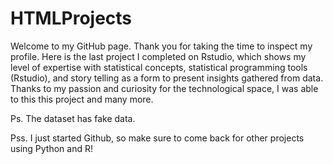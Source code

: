 # HTMLProjects

Welcome to my GitHub page. Thank you for taking the time to inspect my profile. Here is the last project I completed on Rstudio, which shows my level of expertise with statistical concepts, statistical programming tools (Rstudio), and story telling as a form to present insights gathered from data. Thanks to my passion and curiosity for the technological space, I was able to this this project and many more. 

Ps. The dataset has fake data.

Pss. I just started Github, so make sure to come back for other projects using Python and R!

